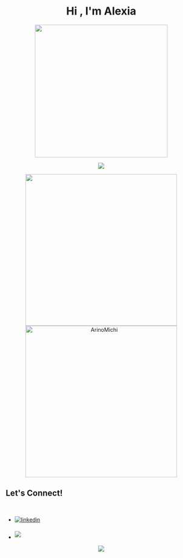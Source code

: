 <div align="center">
<h1 color="brown">Hi , I'm Alexia </h1>
  <img width=350 src="https://media.giphy.com/media/ZVik7pBtu9dNS/giphy.gif">
</div>

<p align="center">
  <a href="https://github.com/DenverCoder1/readme-typing-svg"><img src="https://readme-typing-svg.herokuapp.com?font=Time+New+Roman&color=cc66ff&size=25&center=true&vCenter=true&width=600&height=100&lines=++;Web+Development+Student;Multiplatform+Developer;Active+Learner/Researcher,;Love+to+learn+new+stuff..<3"></a>
</p>

<div align="center">

<a href="https://github.com/ArinoMichi/">
  <img src="https://github-readme-stats.vercel.app/api?username=ArinoMichi&include_all_commits=true&count_private=true&show_icons=true&line_height=35&title_color=f4f4f4&icon_color=75485E&text_color=ffffff&bg_color=0,24292e,222034" width="400"/>
  <img src="https://github-readme-stats.vercel.app/api/top-langs?username=ArinoMichi&show_icons=true&locale=en&layout=compact&line_height=20&title_color=ffffff&icon_color=2234AE&text_color=ffffff&bg_color=0,24292e,222034" width="400"  alt="ArinoMichi"/>

</a>
</div>

## <b> Let's Connect!</b>
<br>
<ul>
  <li>
    <a href="https://www.linkedin.com/in/alexia-molina-315b41272/" target="_blank">
      <img src="https://img.shields.io/badge/linkedin:  Alexia Molina-%2300acee.svg?color=405DE6&style=for-the-badge&logo=linkedin&logoColor=white" alt=linkedin          style="margin-bottom: 5px;"/>
    </a>
  </li>
  <br>
  <li>
    <a href="mailto:alexiamolinamanzanedo@gmail.com" target="_blank">
      <img src="https://img.shields.io/badge/gmail: Alexia Molina-%23EA4335.svg?style=for-the-badge&logo=gmail&logoColor=white" t=mail style="margin-bottom:             5px;" />
    </a>
  </li>
</ul>
<!--profile visit count-->
<div align="center">
  
[![](https://visitcount.itsvg.in/api?id=ArinoMichi&label=Profile%20Views&color=10&pretty=false)](https://visitcount.itsvg.in)
  
</div>

<!--
**ArinoMichi/ArinoMichi** is a ✨ _special_ ✨ repository because its `README.md` (this file) appears on your GitHub profile.
-->

